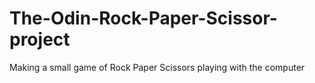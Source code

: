 # The-Odin-Rock-Paper-Scissor-project
Making a small game of Rock Paper Scissors playing with the computer
